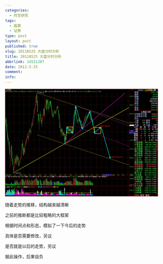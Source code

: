 ```yaml
---
categories:
  - 时空研究
tags:
  - 股票
  - 证券
type: post
layout: post
published: true
slug: 20110525 大盘分时分析
title: 20110525 大盘分时分析
abbrlink: 14531207
date: 2011-5-25
comment:
info:
---
```

![20110525-0](/images/20110525-0.jpeg)

随着走势的推移，结构越来越清晰

之前的推断都是比较粗略的大框架

根据时间点和形态，模拟了一下今后的走势

具体是否需要修改，另议

是否就是以后的走势，另议

据此操作，后果自负